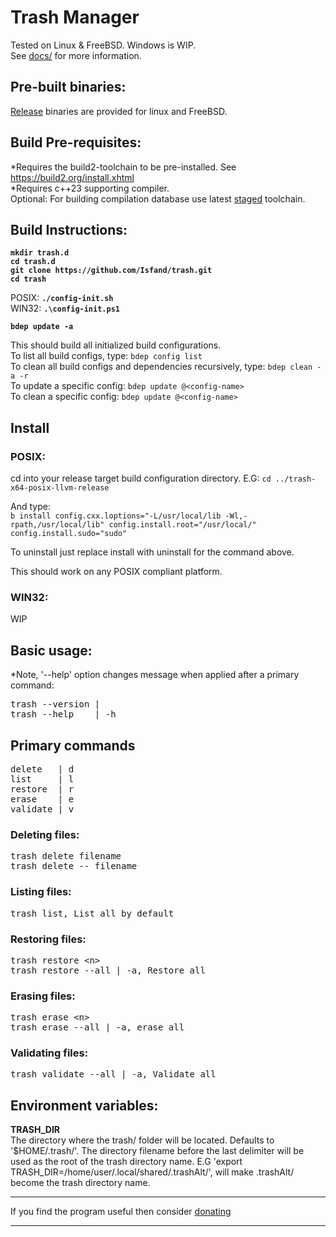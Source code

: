 # **Trash Manager**

Tested on Linux & FreeBSD. Windows is WIP. \
See [docs/](docs/) for more information.

## **Pre-built binaries:**
[Release](https://github.com/Isfand/trash/tags) binaries are provided for linux and FreeBSD.

## **Build Pre-requisites:**
*Requires the build2-toolchain to be pre-installed. See https://build2.org/install.xhtml \
*Requires c++23 supporting compiler. \
Optional: For building compilation database use latest [staged](https://stage.build2.org/0/) toolchain.

## **Build Instructions:**

**`mkdir trash.d`** \
**`cd trash.d`** \
**`git clone https://github.com/Isfand/trash.git`** \
**`cd trash`**

POSIX: **`./config-init.sh`**\
WIN32: **`.\config-init.ps1`**

**`bdep update -a`**

This should build all initialized build configurations. \
To list all build configs, type: `bdep config list` \
To clean all build configs and dependencies recursively, type: `bdep clean -a -r` \
To update a specific config: `bdep update @<config-name>` \
To clean a specific config: `bdep update @<config-name>`

## **Install**

### POSIX:
cd into your release target build configuration directory. E.G: `cd ../trash-x64-posix-llvm-release`

And type: \
`b install config.cxx.loptions="-L/usr/local/lib -Wl,-rpath,/usr/local/lib" config.install.root="/usr/local/" config.install.sudo="sudo"`

To uninstall just replace install with uninstall for the command above. 

This should work on any POSIX compliant platform.

### WIN32:
WIP

## **Basic usage:**
*Note, '--help' option changes message when applied after a primary command:
<pre>
trash --version | 
trash --help    | -h
</pre>

## **Primary commands**

<pre>
delete   | d
list     | l
restore  | r
erase    | e
validate | v
</pre>

### Deleting files:
<pre>
trash delete filename
trash delete -- filename
</pre>

### Listing files:
<pre>
trash list, List all by default
</pre>

### Restoring files:
<pre>
trash restore &lt;n&gt;
trash restore --all | -a, Restore all
</pre>

### Erasing files:
<pre>
trash erase &lt;n&gt;
trash erase --all | -a, erase all
</pre>

### Validating files:
<pre>
trash validate --all | -a, Validate all
</pre>

## **Environment variables:**
**TRASH_DIR**\
The directory where the trash/ folder will be located. Defaults to '$HOME/.trash/'. The directory filename before the last delimiter will be used as the root of the trash directory name.
E.G 'export TRASH_DIR=/home/user/.local/shared/.trashAlt/', will make .trashAlt/ become the trash directory name.

---

If you find the program useful then consider [donating](https://www.paypal.com/donate/?hosted_button_id=ZP93X3GYEJBA4)

---
